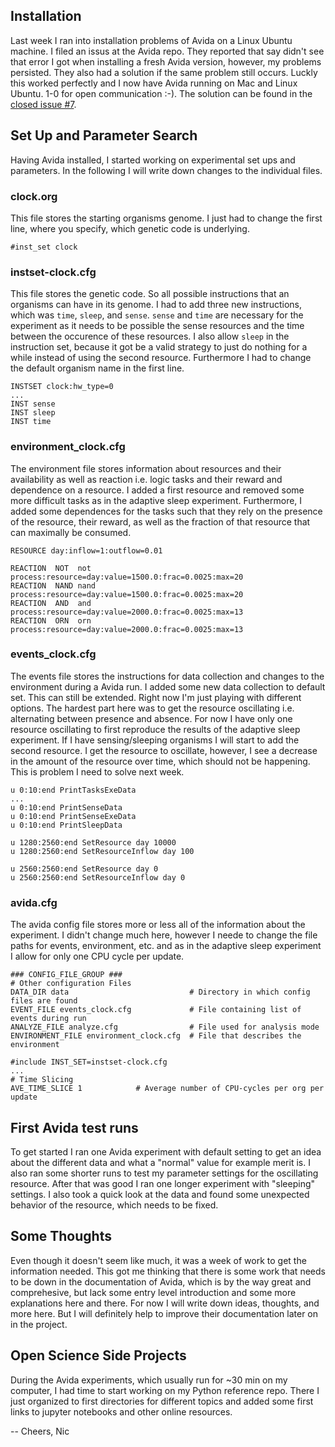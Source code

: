 ## Installation

Last week I ran into installation problems of Avida on a Linux Ubuntu machine. I filed an issus at the Avida repo. They reported that say didn't see that error I got when installing a fresh Avida version, however, my problems persisted. They also had a solution if the same problem still occurs. Luckly this worked perfectly and I now have Avida running on Mac and Linux Ubuntu. 1-0 for open communication :-). The solution can be found in the [closed issue #7](https://github.com/schmelling/clock_evo/issues/7).

## Set Up and Parameter Search

Having Avida installed, I started working on experimental set ups and parameters. In the following I will write down changes to the individual files.

### clock.org

This file stores the starting organisms genome. I just had to change the first line, where you specify, which genetic code is underlying.

```
#inst_set clock
```

### instset-clock.cfg

This file stores the genetic code. So all possible instructions that an organisms can have in its genome. I had to add three new instructions, which was `time`, `sleep`, and `sense`. `sense` and `time` are necessary for the experiment as it needs to be possible the sense resources and the time between the occurence of these resources. I also allow `sleep` in the instruction set, because it got be a valid strategy to just do nothing for a while instead of using the second resource. Furthermore I had to change the default organism name in the first line.

```
INSTSET clock:hw_type=0
...
INST sense
INST sleep
INST time
```

### environment_clock.cfg

The environment file stores information about resources and their availability as well as reaction i.e. logic tasks and their reward and dependence on a resource. I added a first resource and removed some more difficult tasks as in the adaptive sleep experiment. Furthermore, I added some dependences for the tasks such that they rely on the presence of the resource, their reward, as well as the fraction of that resource that can maximally be consumed.

```
RESOURCE day:inflow=1:outflow=0.01

REACTION  NOT  not   process:resource=day:value=1500.0:frac=0.0025:max=20
REACTION  NAND nand  process:resource=day:value=1500.0:frac=0.0025:max=20
REACTION  AND  and   process:resource=day:value=2000.0:frac=0.0025:max=13
REACTION  ORN  orn   process:resource=day:value=2000.0:frac=0.0025:max=13
```

### events_clock.cfg

The events file stores the instructions for data collection and changes to the environment during a Avida run. I added some new data collection to default set. This can still be extended. Right now I'm just playing with different options. The hardest part here was to get the resource oscillating i.e. alternating between presence and absence. For now I have only one resource oscillating to first reproduce the results of the adaptive sleep experiment. If I have sensing/sleeping organisms I will start to add the second resource. I get the resource to oscillate, however, I see a decrease in the amount of the resource over time, which should not be happening. This is problem I need to solve next week.

```
u 0:10:end PrintTasksExeData
...
u 0:10:end PrintSenseData
u 0:10:end PrintSenseExeData
u 0:10:end PrintSleepData

u 1280:2560:end SetResource day 10000
u 1280:2560:end SetResourceInflow day 100

u 2560:2560:end SetResource day 0
u 2560:2560:end SetResourceInflow day 0    
```

### avida.cfg

The avida config file stores more or less all of the information about the experiment. I didn't change much here, however I neede to change the file paths for events, environment, etc. and as in the adaptive sleep experiment I allow for only one CPU cycle per update.

```
### CONFIG_FILE_GROUP ###
# Other configuration Files
DATA_DIR data                           # Directory in which config files are found
EVENT_FILE events_clock.cfg             # File containing list of events during run
ANALYZE_FILE analyze.cfg                # File used for analysis mode
ENVIRONMENT_FILE environment_clock.cfg  # File that describes the environment

#include INST_SET=instset-clock.cfg
...
# Time Slicing
AVE_TIME_SLICE 1            # Average number of CPU-cycles per org per update 
```
## First Avida test runs

To get started I ran one Avida experiment with default setting to get an idea about the different data and what a "normal" value for example merit is. I also ran some shorter runs to test my parameter settings for the oscillating resource. After that was good I ran one longer experiment with "sleeping" settings. I also took a quick look at the data and found some unexpected behavior of the resource, which needs to be fixed.

## Some Thoughts

Even though it doesn't seem like much, it was a week of work to get the information needed. This got me thinking that there is some work that needs to be down in the documentation of Avida, which is by the way great and comprehesive, but lack some entry level introduction and some more explanations here and there. For now I will write down ideas, thoughts, and more here. But I will definitely help to improve their documentation later on in the project.

## Open Science Side Projects

During the Avida experiments, which usually run for ~30 min on my computer, I had time to start working on my Python reference repo. There I just organized to first directories for different topics and added some first links to jupyter notebooks and other online resources.

-- Cheers, Nic
